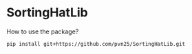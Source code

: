 # SortingHatLib


How to use the package?

```bash
pip install git+https://github.com/pvn25/SortingHatLib.git
```
